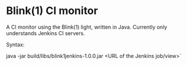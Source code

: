 # Blink(1) CI monitor
A CI monitor using the Blink(1) light, written in Java. Currently only understands Jenkins CI servers. 

Syntax:

java -jar build/libs/blink1jenkins-1.0.0.jar <URL of the Jenkins job/view>`
